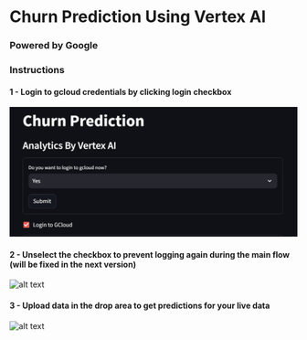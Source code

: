 # Churn Prediction Using Vertex AI

### Powered by Google

### Instructions

#### 1 - Login to gcloud credentials by clicking login checkbox
![alt text](https://github.com/arunprasathjayaprakash/portfolio/blob/f01f7a1f47e61b4931e5eda7d942e46060374d5a/churn_prediction_gcp/data/Login_layout.png)

#### 2 - Unselect the checkbox to prevent logging again during the main flow (will be fixed in the next version)
![alt text](https://github.com/arunprasathjayaprakash/projects/blob/4af8dc259af36cdbcd86711d28e878becdab38eb/learning%20project/churn_prediction_gcp/data/login_docs.png)

#### 3 - Upload data in the drop area to get predictions for your live data
![alt text](https://github.com/arunprasathjayaprakash/projects/blob/fc76fb6da858f6fa5fde630f4542747b5dd70d4c/learning%20project/churn_prediction_gcp/data/prediction_layout.png)

